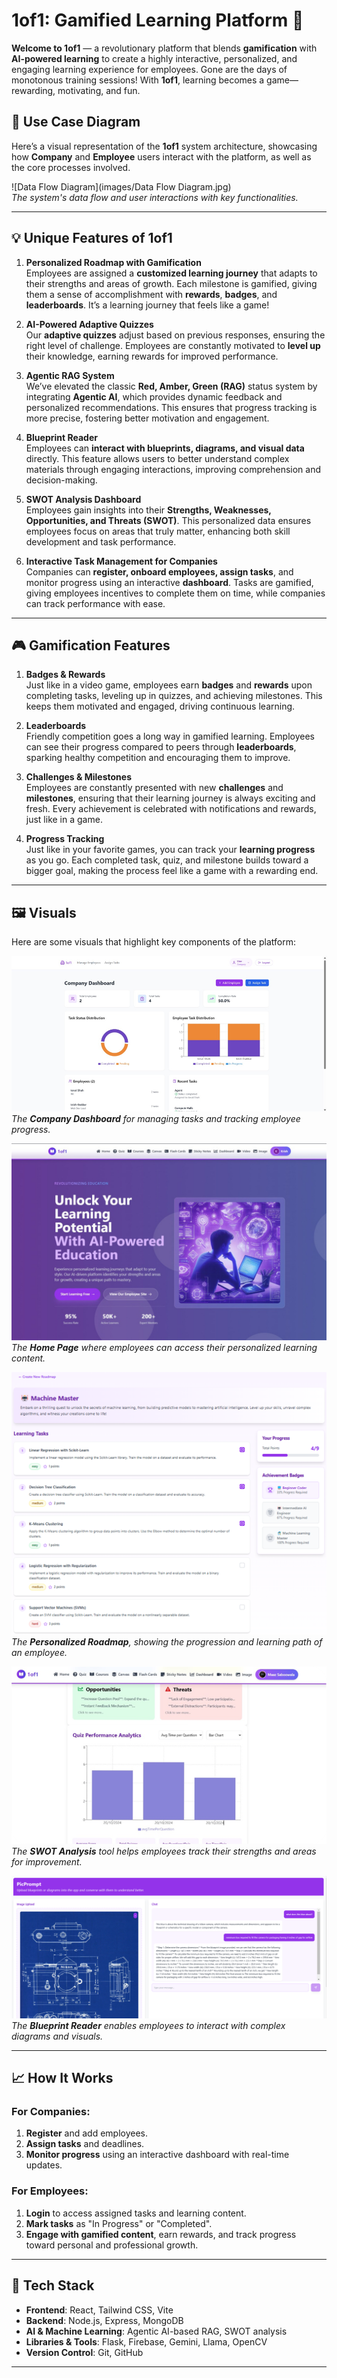 # 1of1: Gamified Learning Platform 🚀

**Welcome to 1of1** — a revolutionary platform that blends **gamification** with **AI-powered learning** to create a highly interactive, personalized, and engaging learning experience for employees. Gone are the days of monotonous training sessions! With **1of1**, learning becomes a game—rewarding, motivating, and fun.

## 🚀 **Use Case Diagram**

Here’s a visual representation of the **1of1** system architecture, showcasing how **Company** and **Employee** users interact with the platform, as well as the core processes involved.

![Data Flow Diagram](images/Data Flow Diagram.jpg)  
*The system's data flow and user interactions with key functionalities.*

---

## 💡 **Unique Features of 1of1**

1. **Personalized Roadmap with Gamification**  
   Employees are assigned a **customized learning journey** that adapts to their strengths and areas of growth. Each milestone is gamified, giving them a sense of accomplishment with **rewards**, **badges**, and **leaderboards**. It’s a learning journey that feels like a game!

2. **AI-Powered Adaptive Quizzes**  
   Our **adaptive quizzes** adjust based on previous responses, ensuring the right level of challenge. Employees are constantly motivated to **level up** their knowledge, earning rewards for improved performance.

3. **Agentic RAG System**  
   We’ve elevated the classic **Red, Amber, Green (RAG)** status system by integrating **Agentic AI**, which provides dynamic feedback and personalized recommendations. This ensures that progress tracking is more precise, fostering better motivation and engagement.

4. **Blueprint Reader**  
   Employees can **interact with blueprints, diagrams, and visual data** directly. This feature allows users to better understand complex materials through engaging interactions, improving comprehension and decision-making.

5. **SWOT Analysis Dashboard**  
   Employees gain insights into their **Strengths, Weaknesses, Opportunities, and Threats (SWOT)**. This personalized data ensures employees focus on areas that truly matter, enhancing both skill development and task performance.

6. **Interactive Task Management for Companies**  
   Companies can **register, onboard employees, assign tasks**, and monitor progress using an interactive **dashboard**. Tasks are gamified, giving employees incentives to complete them on time, while companies can track performance with ease.

---

## 🎮 **Gamification Features**

1. **Badges & Rewards**  
   Just like in a video game, employees earn **badges** and **rewards** upon completing tasks, leveling up in quizzes, and achieving milestones. This keeps them motivated and engaged, driving continuous learning.

2. **Leaderboards**  
   Friendly competition goes a long way in gamified learning. Employees can see their progress compared to peers through **leaderboards**, sparking healthy competition and encouraging them to improve.

3. **Challenges & Milestones**  
   Employees are constantly presented with new **challenges** and **milestones**, ensuring that their learning journey is always exciting and fresh. Every achievement is celebrated with notifications and rewards, just like in a game.

4. **Progress Tracking**  
   Just like in your favorite games, you can track your **learning progress** as you go. Each completed task, quiz, and milestone builds toward a bigger goal, making the process feel like a game with a rewarding end.

---

## 🖼️ **Visuals**

Here are some visuals that highlight key components of the platform:

![Company Dashboard](images/company_dashboard.jpg)  
*The **Company Dashboard** for managing tasks and tracking employee progress.*

![Home Page](images/home_page_krish.jpg)  
*The **Home Page** where employees can access their personalized learning content.*

![Roadmap](images/roadmap.png)  
*The **Personalized Roadmap**, showing the progression and learning path of an employee.*

![SWOT Analysis](images/SWOT_analysis.png)  
*The **SWOT Analysis** tool helps employees track their strengths and areas for improvement.*

![Blueprint Reader](images/blueprint_reader.png)  
*The **Blueprint Reader** enables employees to interact with complex diagrams and visuals.*

---

## 📈 **How It Works**

### **For Companies:**
1. **Register** and add employees.
2. **Assign tasks** and deadlines.
3. **Monitor progress** using an interactive dashboard with real-time updates.

### **For Employees:**
1. **Login** to access assigned tasks and learning content.
2. **Mark tasks** as "In Progress" or "Completed".
3. **Engage with gamified content**, earn rewards, and track progress toward personal and professional growth.

---

## 🔧 **Tech Stack**

- **Frontend**: React, Tailwind CSS, Vite  
- **Backend**: Node.js, Express, MongoDB  
- **AI & Machine Learning**: Agentic AI-based RAG, SWOT analysis  
- **Libraries & Tools**: Flask, Firebase, Gemini, Llama, OpenCV  
- **Version Control**: Git, GitHub

---

